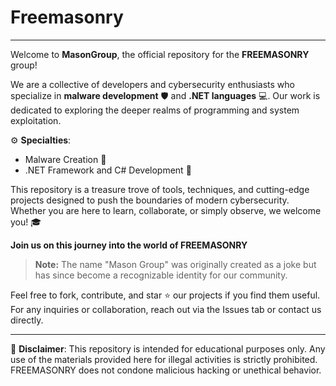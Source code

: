 
# Freemasonry
---
Welcome to **MasonGroup**, the official repository for the **FREEMASONRY** group!

We are a collective of developers and cybersecurity enthusiasts who specialize in **malware development** 🛡️ and **.NET languages** 💻. Our work is dedicated to exploring the deeper realms of programming and system exploitation.  

⚙️ **Specialties**:  
- Malware Creation 🐍  
- .NET Framework and C# Development 🚀  

This repository is a treasure trove of tools, techniques, and cutting-edge projects designed to push the boundaries of modern cybersecurity. Whether you are here to learn, collaborate, or simply observe, we welcome you! 🎓  

 **Join us on this journey into the world of FREEMASONRY**   

> **Note:** The name "Mason Group" was originally created as a joke but has since become a recognizable identity for our community.  

Feel free to fork, contribute, and star ⭐ our projects if you find them useful. For any inquiries or collaboration, reach out via the Issues tab or contact us directly.  

---  

🚨 **Disclaimer**: This repository is intended for educational purposes only. Any use of the materials provided here for illegal activities is strictly prohibited. FREEMASONRY does not condone malicious hacking or unethical behavior.
